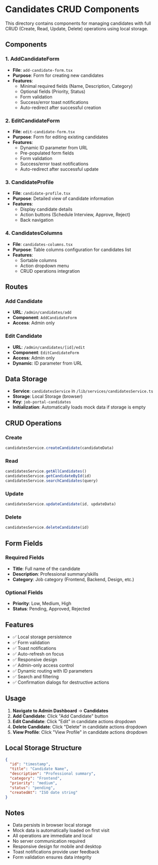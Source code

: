 # Candidates CRUD Components

This directory contains components for managing candidates with full CRUD (Create, Read, Update, Delete) operations using local storage.

## Components

### 1. AddCandidateForm
- **File**: `add-candidate-form.tsx`
- **Purpose**: Form for creating new candidates
- **Features**:
  - Minimal required fields (Name, Description, Category)
  - Optional fields (Priority, Status)
  - Form validation
  - Success/error toast notifications
  - Auto-redirect after successful creation

### 2. EditCandidateForm
- **File**: `edit-candidate-form.tsx`
- **Purpose**: Form for editing existing candidates
- **Features**:
  - Dynamic ID parameter from URL
  - Pre-populated form fields
  - Form validation
  - Success/error toast notifications
  - Auto-redirect after successful update

### 3. CandidateProfile
- **File**: `candidate-profile.tsx`
- **Purpose**: Detailed view of candidate information
- **Features**:
  - Display candidate details
  - Action buttons (Schedule Interview, Approve, Reject)
  - Back navigation

### 4. CandidatesColumns
- **File**: `candidates-columns.tsx`
- **Purpose**: Table columns configuration for candidates list
- **Features**:
  - Sortable columns
  - Action dropdown menu
  - CRUD operations integration

## Routes

### Add Candidate
- **URL**: `/admin/candidates/add`
- **Component**: `AddCandidateForm`
- **Access**: Admin only

### Edit Candidate
- **URL**: `/admin/candidates/[id]/edit`
- **Component**: `EditCandidateForm`
- **Access**: Admin only
- **Dynamic**: ID parameter from URL

## Data Storage

- **Service**: `candidatesService` in `/lib/services/candidatesService.ts`
- **Storage**: Local Storage (browser)
- **Key**: `job-portal-candidates`
- **Initialization**: Automatically loads mock data if storage is empty

## CRUD Operations

### Create
```typescript
candidatesService.createCandidate(candidateData)
```

### Read
```typescript
candidatesService.getAllCandidates()
candidatesService.getCandidateById(id)
candidatesService.searchCandidates(query)
```

### Update
```typescript
candidatesService.updateCandidate(id, updateData)
```

### Delete
```typescript
candidatesService.deleteCandidate(id)
```

## Form Fields

### Required Fields
- **Title**: Full name of the candidate
- **Description**: Professional summary/skills
- **Category**: Job category (Frontend, Backend, Design, etc.)

### Optional Fields
- **Priority**: Low, Medium, High
- **Status**: Pending, Approved, Rejected

## Features

- ✅ Local storage persistence
- ✅ Form validation
- ✅ Toast notifications
- ✅ Auto-refresh on focus
- ✅ Responsive design
- ✅ Admin-only access control
- ✅ Dynamic routing with ID parameters
- ✅ Search and filtering
- ✅ Confirmation dialogs for destructive actions

## Usage

1. **Navigate to Admin Dashboard** → **Candidates**
2. **Add Candidate**: Click "Add Candidate" button
3. **Edit Candidate**: Click "Edit" in candidate actions dropdown
4. **Delete Candidate**: Click "Delete" in candidate actions dropdown
5. **View Profile**: Click "View Profile" in candidate actions dropdown

## Local Storage Structure

```json
{
  "id": "timestamp",
  "title": "Candidate Name",
  "description": "Professional summary",
  "category": "Frontend",
  "priority": "medium",
  "status": "pending",
  "createdAt": "ISO date string"
}
```

## Notes

- Data persists in browser local storage
- Mock data is automatically loaded on first visit
- All operations are immediate and local
- No server communication required
- Responsive design for mobile and desktop
- Toast notifications provide user feedback
- Form validation ensures data integrity
